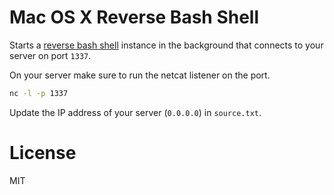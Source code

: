 # Mac OS X Reverse Bash Shell

Starts a [reverse bash shell](http://resources.infosecinstitute.com/icmp-reverse-shell/) instance in the background that connects to your server on port `1337`.

On your server make sure to run the netcat listener on the port.

```bash
nc -l -p 1337
```

Update the IP address of your server (`0.0.0.0`) in `source.txt`.

# License

MIT

